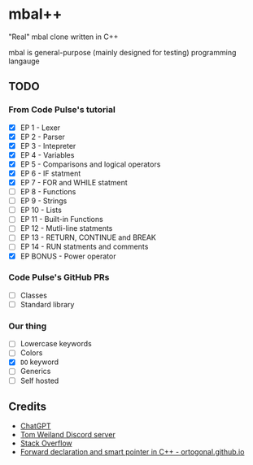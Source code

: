 # mbal++
"Real" mbal clone written in C++

mbal is general-purpose (mainly designed for testing) programming langauge

## TODO
### From Code Pulse's tutorial
- [x] EP 1 - Lexer
- [x] EP 2 - Parser
- [x] EP 3 - Intepreter
- [x] EP 4 - Variables
- [x] EP 5 - Comparisons and logical operators
- [x] EP 6 - IF statment
- [X] EP 7 - FOR and WHILE statment
- [ ] EP 8 - Functions
- [ ] EP 9 - Strings
- [ ] EP 10 - Lists
- [ ] EP 11 - Built-in Functions
- [ ] EP 12 - Mutli-line statments
- [ ] EP 13 - RETURN, CONTINUE and BREAK
- [ ] EP 14 - RUN statments and comments
- [x] EP BONUS - Power operator

### Code Pulse's GitHub PRs
- [ ] Classes
- [ ] Standard library

### Our thing
- [ ] Lowercase keywords
- [ ] Colors
- [x] `DO` keyword
- [ ] Generics
- [ ] Self hosted

## Credits
- [ChatGPT](ai.com)
- [Tom Weiland Discord server](https://discord.gg/tomweiland)
- [Stack Overflow](https://stackoverflow.com/)
- [Forward declaration and smart pointer in C++ - ortogonal.github.io](https://ortogonal.github.io/cpp/forward-declaration-and-smart-pointers/)
